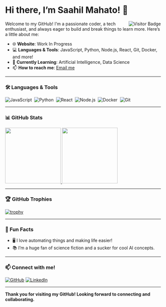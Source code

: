 # Hi there, I’m Saahil Mahato! 👋

<img align="right" src="https://visitor-badge.glitch.me/badge?page_id=codesaahil.visitor-badge" alt="Visitor Badge">

Welcome to my GitHub! I'm a passionate coder, a tech enthusiast, and always eager to build and break things to learn more. Here’s a little about me:

- 🌐 **Website**: Work In Progress
- 💻 **Languages & Tools**: JavaScript, Python, Node.js, React, Git, Docker, and more!
- 🌱 **Currently Learning**: Artificial Intelligence, Data Science
- 📫 **How to reach me**: [Email me](mailto:mahatosaahil4@gmail.com)

---

### 🛠️ Languages & Tools

![JavaScript](https://img.shields.io/badge/-JavaScript-05122A?style=flat&logo=javascript)&nbsp;
![Python](https://img.shields.io/badge/-Python-05122A?style=flat&logo=python)&nbsp;
![React](https://img.shields.io/badge/-React-05122A?style=flat&logo=react)&nbsp;
![Node.js](https://img.shields.io/badge/-Node.js-05122A?style=flat&logo=node.js)&nbsp;
![Docker](https://img.shields.io/badge/-Docker-05122A?style=flat&logo=docker)&nbsp;
![Git](https://img.shields.io/badge/-Git-05122A?style=flat&logo=git)&nbsp;

---

### 📊 GitHub Stats

<a href="https://github.com/SaahilMahato">
  <img height="180em" src="https://github-readme-stats.vercel.app/api?username=codesaahil&show_icons=true&hide_border=true&theme=react&count_private=true&include_all_commits=true" />
  <img height="180em" src="https://github-readme-stats.vercel.app/api/top-langs/?username=codesaahil&layout=compact&langs_count=8&theme=react" />
</a>

---

### 🏆 GitHub Trophies

[![trophy](https://github-profile-trophy.vercel.app/?username=codesaahil&theme=algolia&column=4)](https://github.com/ryo-ma/github-profile-trophy)

---

### 🧩 Fun Facts

- 🖥️ I love automating things and making life easier!
- 📚 I’m a huge fan of science fiction and a sucker for cool AI concepts.

---

### 📫 Connect with me!

[![GitHub](https://img.shields.io/badge/-GitHub-05122A?style=flat&logo=github)](https://github.com/codesaahil)
[![LinkedIn](https://img.shields.io/badge/-LinkedIn-05122A?style=flat&logo=linkedin)](https://www.linkedin.com/in/saahil-mahato-6810ba171/)

---

**Thank you for visiting my GitHub! Looking forward to connecting and collaborating.**

